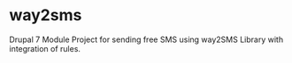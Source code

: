 # way2sms
Drupal 7 Module Project for sending free SMS using way2SMS Library with integration of rules.
